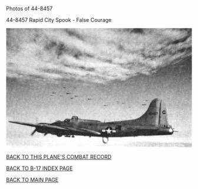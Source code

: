 
Photos of 44-8457






 




44-8457 Rapid City Spook \- False Courage  
  

![](44-8457.jpg)  
  

[BACK TO THIS PLANE'S COMBAT RECORD](ValorToVictory/b17s/44-8457.md)  

[BACK TO B-17 INDEX PAGE](ValorToVictory/000b17s.md)  

[BACK TO MAIN PAGE](ValorToVictory/index.html)



